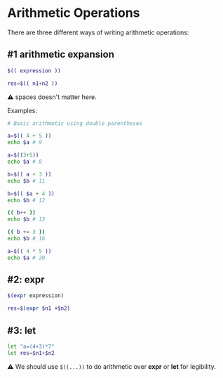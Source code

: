 # Arithmetic Operations

There are three different ways of writing arithmetic operations:

## #1 arithmetic expansion

```bash
$(( expression ))

res=$(( n1+n2 ))
```
⚠ spaces doesn't matter here.

Examples:

```bash
# Basic arithmetic using double parentheses

a=$(( 4 + 5 ))
echo $a # 9

a=$((3+5))
echo $a # 8

b=$(( a + 3 ))
echo $b # 11

b=$(( $a + 4 ))
echo $b # 12

(( b++ ))
echo $b # 13

(( b += 3 ))
echo $b # 16

a=$(( 4 * 5 ))
echo $a # 20
```

## #2: expr

```bash
$(expr expression)

res=$(expr $n1 +$n2)
```

## #3: let

```bash
let "a=(4+3)*7"
let res=$n1+$n2
```

⚠ We should use `$((...))` to do arithmetic over **expr** or **let** for legibility.
